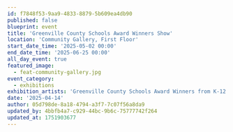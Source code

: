 ```yaml
---
id: f7848f53-9aa9-4833-8879-5b609ea4db90
published: false
blueprint: event
title: 'Greenville County Schools Award Winners Show'
location: 'Community Gallery, First Floor'
start_date_time: '2025-05-02 00:00'
end_date_time: '2025-06-25 00:00'
all_day_event: true
featured_image:
  - feat-community-gallery.jpg
event_category:
  - exhibitions
exhibition_artists: 'Greenville County Schools Award Winners from K-12'
date: '2025-04-14'
author: 05d798de-8a18-4794-a3f7-7c07f56a8da9
updated_by: 4bbfb4a7-c929-44bc-9b6c-75777742f264
updated_at: 1751903677
---
```

